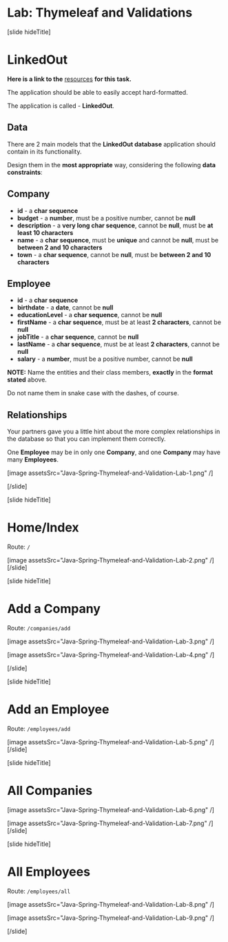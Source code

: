 # Lab: Thymeleaf and Validations

[slide hideTitle]
# LinkedOut

**Here is a link to the** [resources](https://videos.softuni.org/resources/java/Java-Spring-Fundamentals/09.Thymeleaf-and-Validation-Lab-Skeleton.zip) **for this task.**

The application should be able to easily accept hard-formatted. 

The application is called - **LinkedOut**.


## Data 

There are 2 main models that the **LinkedOut database** application should contain in its functionality.

Design them in the **most appropriate** way, considering the following **data constraints**:

## Company
- **id** - a **char sequence**
- **budget** - a **number**, must be a positive number, cannot be **null**
- **description** - a **very long char sequence**, cannot be **null**, must be **at least 10 characters**
- **name** - a **char sequence**, must be **unique** and cannot be **null**, must be **between 2 and 10 characters**
- **town** - a **char sequence**, cannot be **null**, must be **between 2 and 10 characters**

## Employee

- **id** - a **char sequence**
- **birthdate** - a **date**, cannot be **null**
- **educationLevel** - a **char sequence**, cannot be **null**
- **firstName** - a **char sequence**, must be at least **2 characters**, cannot be **null**
- **jobTitle** - a **char sequence**, cannot be **null**
- **lastName** - a **char sequence**, must be at least **2 characters**, cannot be **null**
- **salary** - a **number**, must be a positive number, cannot be **null**

**NOTE:** Name the entities and their class members, **exactly** in the **format stated** above. 

Do not name them in snake case with the dashes, of course.

## Relationships

Your partners gave you a little hint about the more complex relationships in the database so that you can implement them correctly.

One **Employee** may be in only one **Company**, and one **Company** may have many **Employees**.

[image assetsSrc="Java-Spring-Thymeleaf-and-Validation​-Lab-1.png" /]

[/slide]

[slide hideTitle]
# Home/Index

Route: `/`

[image assetsSrc="Java-Spring-Thymeleaf-and-Validation​-Lab-2.png" /]
[/slide]

[slide hideTitle]
# Add a Company

Route: `/companies/add`

[image assetsSrc="Java-Spring-Thymeleaf-and-Validation​-Lab-3.png" /]

[image assetsSrc="Java-Spring-Thymeleaf-and-Validation​-Lab-4.png" /]

[/slide]

[slide hideTitle]
# Add an Employee

Route: `/employees/add`

[image assetsSrc="Java-Spring-Thymeleaf-and-Validation​-Lab-5.png" /]
[/slide]

[slide hideTitle]
# All Companies

[image assetsSrc="Java-Spring-Thymeleaf-and-Validation​-Lab-6.png" /]

[image assetsSrc="Java-Spring-Thymeleaf-and-Validation​-Lab-7.png" /]
[/slide]

[slide hideTitle]
# All Employees

Route: `/employees/all`

[image assetsSrc="Java-Spring-Thymeleaf-and-Validation​-Lab-8.png" /]

[image assetsSrc="Java-Spring-Thymeleaf-and-Validation​-Lab-9.png" /]

[/slide]

